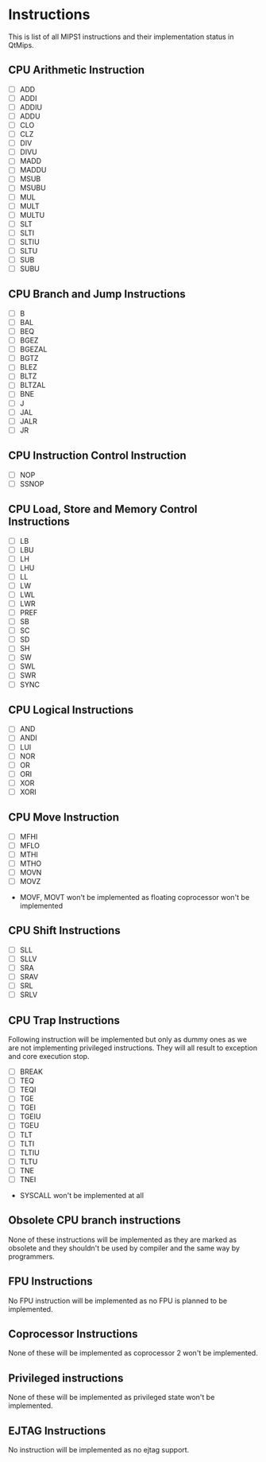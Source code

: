 Instructions
============
This is list of all MIPS1 instructions and their implementation status in QtMips.

CPU Arithmetic Instruction
--------------------------
* [ ] ADD
* [ ] ADDI
* [ ] ADDIU
* [ ] ADDU
* [ ] CLO
* [ ] CLZ
* [ ] DIV
* [ ] DIVU
* [ ] MADD
* [ ] MADDU
* [ ] MSUB
* [ ] MSUBU
* [ ] MUL
* [ ] MULT
* [ ] MULTU
* [ ] SLT
* [ ] SLTI
* [ ] SLTIU
* [ ] SLTU
* [ ] SUB
* [ ] SUBU

CPU Branch and Jump Instructions
--------------------------------
* [ ] B
* [ ] BAL
* [ ] BEQ
* [ ] BGEZ
* [ ] BGEZAL
* [ ] BGTZ
* [ ] BLEZ
* [ ] BLTZ
* [ ] BLTZAL
* [ ] BNE
* [ ] J
* [ ] JAL
* [ ] JALR
* [ ] JR

CPU Instruction Control Instruction
-----------------------------------
* [ ] NOP
* [ ] SSNOP

CPU Load, Store and Memory Control Instructions
-----------------------------------------------
* [ ] LB
* [ ] LBU
* [ ] LH
* [ ] LHU
* [ ] LL
* [ ] LW
* [ ] LWL
* [ ] LWR
* [ ] PREF
* [ ] SB
* [ ] SC
* [ ] SD
* [ ] SH
* [ ] SW
* [ ] SWL
* [ ] SWR
* [ ] SYNC

CPU Logical Instructions
------------------------
* [ ] AND
* [ ] ANDI
* [ ] LUI
* [ ] NOR
* [ ] OR
* [ ] ORI
* [ ] XOR
* [ ] XORI

CPU Move Instruction
--------------------
* [ ] MFHI
* [ ] MFLO
* [ ] MTHI
* [ ] MTHO
* [ ] MOVN
* [ ] MOVZ
* MOVF, MOVT won't be implemented as floating coprocessor won't be implemented

CPU Shift Instructions
----------------------
* [ ] SLL
* [ ] SLLV
* [ ] SRA
* [ ] SRAV
* [ ] SRL
* [ ] SRLV

CPU Trap Instructions
---------------------
Following instruction will be implemented but only as dummy ones as we are not
implementing privileged instructions. They will all result to exception and core
execution stop.

* [ ] BREAK
* [ ] TEQ
* [ ] TEQI
* [ ] TGE
* [ ] TGEI
* [ ] TGEIU
* [ ] TGEU
* [ ] TLT
* [ ] TLTI
* [ ] TLTIU
* [ ] TLTU
* [ ] TNE
* [ ] TNEI
* SYSCALL won't be implemented at all

Obsolete CPU branch instructions
--------------------------------
None of these instructions will be implemented as they are marked as obsolete and
they shouldn't be used by compiler and the same way by programmers.

FPU Instructions
----------------
No FPU instruction will be implemented as no FPU is planned to be implemented.

Coprocessor Instructions
------------------------
None of these will be implemented as coprocessor 2 won't be implemented.

Privileged instructions
-----------------------
None of these will be implemented as privileged state won't be implemented.

EJTAG Instructions
------------------
No instruction will be implemented as no ejtag support.
